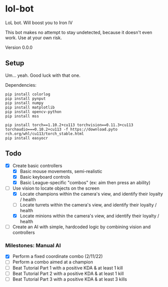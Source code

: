 # lol-bot

LoL bot. Will boost you to Iron IV

This bot makes no attempt to stay undetected, because it doesn't even work. Use at your own risk.

Version 0.0.0

## Setup

Um... yeah. Good luck with that one.

Dependencies:
```shell
pip install colorlog
pip install pynput
pip install numpy
pip install matplotlib
pip install opencv-python
pip install mss

pip install torch==1.10.2+cu113 torchvision==0.11.3+cu113 torchaudio===0.10.2+cu113 -f https://download.pyto
rch.org/whl/cu113/torch_stable.html
pip install easyocr
```

## Todo

- [X] Create basic controllers
  - [X] Basic mouse movements, semi-realistic
  - [X] Basic keyboard controls
  - [X] Basic League-specific "combos" (ex: aim then press an ability)
- [ ] Use vision to locate objects on the screen
  - [X] Locate champions within the camera's view, and identify their loyalty / health
  - [ ] Locate turrets within the camera's view, and identify their loyalty / health
  - [X] Locate minions within the camera's view, and identify their loyalty / health
- [ ] Create an AI with simple, hardcoded logic by combining vision and controllers

### Milestones: Manual AI

  - [X] Perform a fixed coordinate combo (2/11/22)
  - [ ] Perform a combo aimed at a champion
  - [ ] Beat Tutorial Part 1 with a positive KDA & at least 1 kill
  - [ ] Beat Tutorial Part 2 with a positive KDA & at least 1 kill
  - [ ] Beat Tutorial Part 3 with a positive KDA & at least 3 kills
